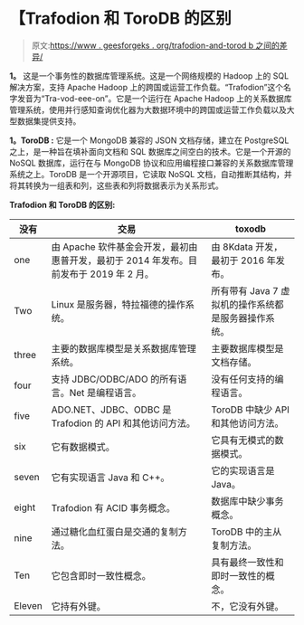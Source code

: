 # 【Trafodion 和 ToroDB 的区别

> 原文:[https://www . geesforgeks . org/trafodion-and-torod b 之间的差异/](https://www.geeksforgeeks.org/difference-between-trafodion-and-torodb/)

**1。**
这是一个事务性的数据库管理系统。这是一个网络规模的 Hadoop 上的 SQL 解决方案，支持 Apache Hadoop 上的跨国或运营工作负载。“Trafodion”这个名字发音为“Tra-vod-eee-on”。它是一个运行在 Apache Hadoop 上的关系数据库管理系统，使用并行感知查询优化器为大数据环境中的跨国或运营工作负载以及大型数据集提供支持。

**1。ToroDB :**
它是一个 MongoDB 兼容的 JSON 文档存储，建立在 PostgreSQL 之上，是一种旨在填补面向文档和 SQL 数据库之间空白的技术。它是一个开源的 NoSQL 数据库，运行在与 MongoDB 协议和应用编程接口兼容的关系数据库管理系统之上。ToroDB 是一个开源项目，它读取 NoSQL 文档，自动推断其结构，并将其转换为一组表和列，这些表和列将数据表示为关系形式。

**Trafodion 和 ToroDB 的区别:**

<center>

| 没有 | 交易 | toxodb |
| --- | --- | --- |
| one | 由 Apache 软件基金会开发，最初由惠普开发，最初于 2014 年发布。目前发布于 2019 年 2 月。 | 由 8Kdata 开发，最初于 2016 年发布。 |
| Two | Linux 是服务器，特拉福德的操作系统。 | 所有带有 Java 7 虚拟机的操作系统都是服务器操作系统。 |
| three | 主要的数据库模型是关系数据库管理系统。 | 主要数据库模型是文档存储。 |
| four | 支持 JDBC/ODBC/ADO 的所有语言。Net 是编程语言。 | 没有任何支持的编程语言。 |
| five | ADO.NET、JDBC、ODBC 是 Trafodion 的 API 和其他访问方法。 | ToroDB 中缺少 API 和其他访问方法。 |
| six | 它有数据模式。 | 它具有无模式的数据模式。 |
| seven | 它有实现语言 Java 和 C++。 | 它的实现语言是 Java。 |
| eight | Trafodion 有 ACID 事务概念。 | 数据库中缺少事务概念。 |
| nine | 通过糖化血红蛋白是交通的复制方法。 | ToroDB 中的主从复制方法。 |
| Ten | 它包含即时一致性概念。 | 具有最终一致性和即时一致性的概念。 |
| Eleven | 它持有外键。 | 不，它没有外键。 |

</center>